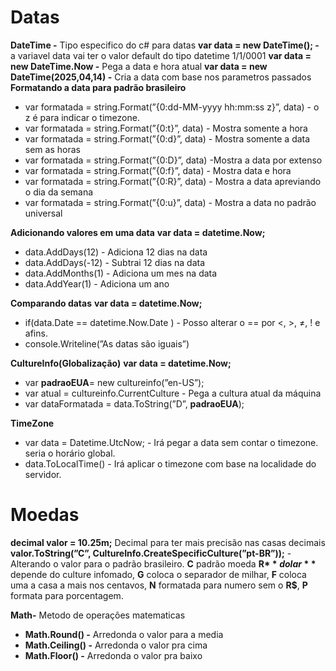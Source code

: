 # Datas
**DateTime -** Tipo especifico do c# para datas
**var data = new DateTime(); -** a variavel data vai ter o valor default do tipo datetime 1/1/0001
**var data = new DateTime.Now -** Pega a data e hora atual
**var data = new DateTime(2025,04,14) -** Cria a data com base nos parametros passados
**Formatando a data para padrão brasileiro**
- var formatada = string.Format(”{0:dd-MM-yyyy hh:mm:ss z}”, data) - o z é para indicar o timezone.
- var formatada = string.Format(”{0:t}”, data) - Mostra somente a hora
- var formatada = string.Format(”{0:d}”, data) - Mostra somente a data sem as horas
- var formatada = string.Format(”{0:D}”, data) -Mostra a data por extenso
- var formatada = string.Format(”{0:f}”, data) - Mostra data e hora
- var formatada = string.Format(”{0:R}”, data) - Mostra a data apreviando o dia da semana
- var formatada = string.Format(”{0:u}”, data) - Mostra a data no padrão universal

**Adicionando valores em uma data**
**var data = datetime.Now;**
- data.AddDays(12) - Adiciona 12 dias na data
- data.AddDays(-12) - Subtrai 12 dias na data
- data.AddMonths(1) - Adiciona um mes na data
- data.AddYear(1) - Adiciona um ano

**Comparando datas**
**var data = datetime.Now;**
- if(data.Date == datetime.Now.Date )  - Posso alterar o == por <, >, ≠, ! e afins.
- console.Writeline(”As datas são iguais”)

**CultureInfo(Globalização)**
**var data = datetime.Now;**
- var **padraoEUA**= new cultureinfo(”en-US”);
- var atual = cultureinfo.CurrentCulture - Pega a cultura atual da máquina
- var dataFormatada = data.ToString(”D”, **padraoEUA**);

**TimeZone**
- var data = Datetime.UtcNow; - Irá pegar a data sem contar o timezone. seria o horário global.
- data.ToLocalTime() - Irá aplicar o timezone com base na localidade do servidor.

# Moedas
**decimal valor = 10.25m;** Decimal para ter mais precisão nas casas decimais
**valor.ToString(”C”, CultureInfo.CreateSpecificCulture(”pt-BR”));** - Alterando o valor para o padrão brasileiro. **C** padrão moeda **R$** dolar **$** depende do culture infomado, **G** coloca o separador de milhar, **F** coloca uma a casa a mais nos centavos, **N** formatada para numero sem o **R$**, **P** formata para porcentagem.

**Math-** Metodo de operações matematicas
- **Math.Round() -** Arredonda o valor para a media
- **Math.Ceiling() -** Arredonda o valor pra cima
- **Math.Floor() -** Arredonda o valor pra baixo